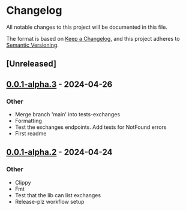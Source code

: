 # Changelog
All notable changes to this project will be documented in this file.

The format is based on [Keep a Changelog](https://keepachangelog.com/en/1.0.0/),
and this project adheres to [Semantic Versioning](https://semver.org/spec/v2.0.0.html).

## [Unreleased]

## [0.0.1-alpha.3](https://github.com/stefandanaita/rabbitmq-management-client/compare/v0.0.1-alpha.2...v0.0.1-alpha.3) - 2024-04-26

### Other
- Merge branch 'main' into tests-exchanges
- Formatting
- Test the exchanges endpoints. Add tests for NotFound errors
- First readme

## [0.0.1-alpha.2](https://github.com/stefandanaita/rabbitmq-management-client/compare/v0.0.1-alpha.1...v0.0.1-alpha.2) - 2024-04-24

### Other
- Clippy
- Fmt
- Test that the lib can list exchanges
- Release-plz workflow setup
